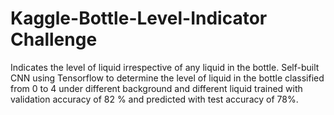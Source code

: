 # Kaggle-Bottle-Level-Indicator Challenge
 Indicates the level of liquid irrespective of any liquid in the bottle. Self-built CNN using Tensorflow to determine the level of liquid in the bottle classified from 0 to 4 under different background and different liquid trained with validation accuracy of 82 % and predicted with test accuracy of 78%.

